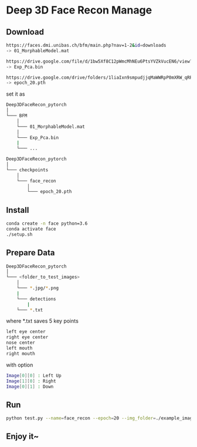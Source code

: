 # Deep 3D Face Recon Manage

## Download

```bash
https://faces.dmi.unibas.ch/bfm/main.php?nav=1-2&id=downloads
-> 01_MorphableModel.mat
```

```bash
https://drive.google.com/file/d/1bw5Xf8C12pWmcMhNEu6PtsYVZkVucEN6/view?usp=sharing
-> Exp_Pca.bin
```

```bash
https://drive.google.com/drive/folders/1liaIxn9smpudjjqMaWWRpP0mXRW_qRPP?usp=sharing
-> epoch_20.pth
```

set it as

```bash
Deep3DFaceRecon_pytorch
│
└─── BFM
    │
    └─── 01_MorphableModel.mat
    │
    └─── Exp_Pca.bin
    |
    └─── ...
```

```bash
Deep3DFaceRecon_pytorch
│
└─── checkpoints
    │
    └─── face_recon
        │
        └─── epoch_20.pth
```

## Install

```bash
conda create -n face python=3.6
conda activate face
./setup.sh
```

## Prepare Data

```bash
Deep3DFaceRecon_pytorch
│
└─── <folder_to_test_images>
    │
    └─── *.jpg/*.png
    |
    └─── detections
        |
	└─── *.txt
```

where \*.txt saves 5 key points

```bash
left eye center
right eye center
nose center
left mouth
right mouth
```

with option

```bash
Image[0][0] : Left Up
Image[1][0] : Right
Image[0][1] : Down
```

## Run

```bash
python test.py --name=face_recon --epoch=20 --img_folder=./example_image/
```

## Enjoy it~

